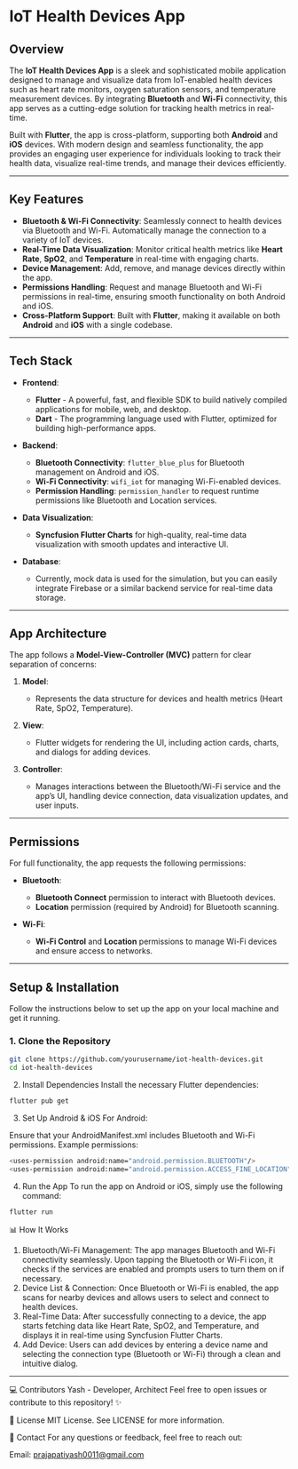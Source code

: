 # IoT Health Devices App

## Overview

The **IoT Health Devices App** is a sleek and sophisticated mobile application designed to manage and visualize data from IoT-enabled health devices such as heart rate monitors, oxygen saturation sensors, and temperature measurement devices. By integrating **Bluetooth** and **Wi-Fi** connectivity, this app serves as a cutting-edge solution for tracking health metrics in real-time.

Built with **Flutter**, the app is cross-platform, supporting both **Android** and **iOS** devices. With modern design and seamless functionality, the app provides an engaging user experience for individuals looking to track their health data, visualize real-time trends, and manage their devices efficiently.

---

## Key Features

- **Bluetooth & Wi-Fi Connectivity**: Seamlessly connect to health devices via Bluetooth and Wi-Fi. Automatically manage the connection to a variety of IoT devices.
- **Real-Time Data Visualization**: Monitor critical health metrics like **Heart Rate**, **SpO2**, and **Temperature** in real-time with engaging charts.
- **Device Management**: Add, remove, and manage devices directly within the app.
- **Permissions Handling**: Request and manage Bluetooth and Wi-Fi permissions in real-time, ensuring smooth functionality on both Android and iOS.
- **Cross-Platform Support**: Built with **Flutter**, making it available on both **Android** and **iOS** with a single codebase.

---

## Tech Stack

- **Frontend**:
  - **Flutter** - A powerful, fast, and flexible SDK to build natively compiled applications for mobile, web, and desktop.
  - **Dart** - The programming language used with Flutter, optimized for building high-performance apps.

- **Backend**:
  - **Bluetooth Connectivity**: `flutter_blue_plus` for Bluetooth management on Android and iOS.
  - **Wi-Fi Connectivity**: `wifi_iot` for managing Wi-Fi-enabled devices.
  - **Permission Handling**: `permission_handler` to request runtime permissions like Bluetooth and Location services.

- **Data Visualization**:
  - **Syncfusion Flutter Charts** for high-quality, real-time data visualization with smooth updates and interactive UI.

- **Database**:
  - Currently, mock data is used for the simulation, but you can easily integrate Firebase or a similar backend service for real-time data storage.

---

## App Architecture

The app follows a **Model-View-Controller (MVC)** pattern for clear separation of concerns:

1. **Model**:
   - Represents the data structure for devices and health metrics (Heart Rate, SpO2, Temperature).

2. **View**:
   - Flutter widgets for rendering the UI, including action cards, charts, and dialogs for adding devices.

3. **Controller**:
   - Manages interactions between the Bluetooth/Wi-Fi service and the app’s UI, handling device connection, data visualization updates, and user inputs.

---

## Permissions

For full functionality, the app requests the following permissions:

- **Bluetooth**:
  - **Bluetooth Connect** permission to interact with Bluetooth devices.
  - **Location** permission (required by Android) for Bluetooth scanning.

- **Wi-Fi**:
  - **Wi-Fi Control** and **Location** permissions to manage Wi-Fi devices and ensure access to networks.

---

## Setup & Installation

Follow the instructions below to set up the app on your local machine and get it running.

### 1. Clone the Repository

```bash
git clone https://github.com/yourusername/iot-health-devices.git
cd iot-health-devices
```
2. Install Dependencies
Install the necessary Flutter dependencies:
```bash
flutter pub get
```

3. Set Up Android & iOS
For Android:

Ensure that your AndroidManifest.xml includes Bluetooth and Wi-Fi permissions.
Example permissions:
```bash
<uses-permission android:name="android.permission.BLUETOOTH"/>
<uses-permission android:name="android.permission.ACCESS_FINE_LOCATION"/>
```
4. Run the App
To run the app on Android or iOS, simply use the following command:
```bash
flutter run
```
📊 How It Works
1. Bluetooth/Wi-Fi Management:
The app manages Bluetooth and Wi-Fi connectivity seamlessly. Upon tapping the Bluetooth or Wi-Fi icon, it checks if the services are enabled and prompts users to turn them on if necessary.
2. Device List & Connection:
Once Bluetooth or Wi-Fi is enabled, the app scans for nearby devices and allows users to select and connect to health devices.
3. Real-Time Data:
After successfully connecting to a device, the app starts fetching data like Heart Rate, SpO2, and Temperature, and displays it in real-time using Syncfusion Flutter Charts.
4. Add Device:
Users can add devices by entering a device name and selecting the connection type (Bluetooth or Wi-Fi) through a clean and intuitive dialog.

---

💻 Contributors
Yash - Developer, Architect
Feel free to open issues or contribute to this repository! ✨

📜 License
MIT License. See LICENSE for more information.

📧 Contact
For any questions or feedback, feel free to reach out:

Email: prajapatiyash0011@gmail.com
